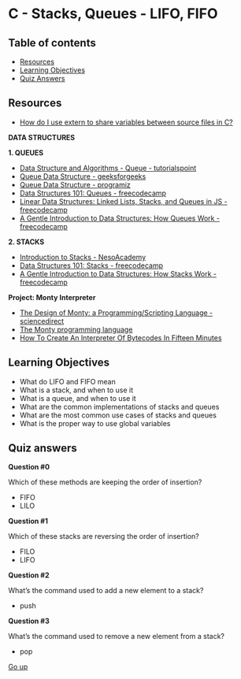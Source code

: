 # C - Stacks, Queues - LIFO, FIFO

## Table of contents

   * [Resources](#resources)
   * [Learning Objectives](#learning-objectives)
   * [Quiz Answers](#quiz-answers)

## Resources

* [How do I use extern to share variables between source files in C?](https://stackoverflow.com/questions/1433204/how-do-i-use-extern-to-share-variables-between-source-files)

__DATA STRUCTURES__

__1. QUEUES__
- [Data Structure and Algorithms - Queue - tutorialspoint](https://www.tutorialspoint.com/data_structures_algorithms/dsa_queue.htm)
- [Queue Data Structure - geeksforgeeks](https://www.tutorialspoint.com/data_structures_algorithms/dsa_queue.htm)
- [Queue Data Structure - programiz](https://www.programiz.com/dsa/queue)
- [Data Structures 101: Queues - freecodecamp](https://www.freecodecamp.org/news/data-structures-101-queues-a6960a3c98/)
- [Linear Data Structures: Linked Lists, Stacks, and Queues in JS - freecodecamp](https://www.freecodecamp.org/news/linear-data-structures-linked-lists-stacks-and-queues-in-javascript-a13c7591ad87/)
- [A Gentle Introduction to Data Structures: How Queues Work - freecodecamp](https://www.freecodecamp.org/news/a-gentle-introduction-to-data-structures-how-queues-work-f8b871938e64/)


__2. STACKS__
- [Introduction to Stacks - NesoAcademy](https://www.youtube.com/watch?v=I37kGX-nZEI&ab_channel=NesoAcademy)
- [Data Structures 101: Stacks - freecodecamp](https://www.freecodecamp.org/news/data-structures-101-stacks-696b3282980/)
- [A Gentle Introduction to Data Structures: How Stacks Work - freecodecamp](https://www.freecodecamp.org/news/data-structures-stacks-on-stacks-c25f2633c529/)

__Project: Monty Interpreter__
- [The Design of Monty: a Programming/Scripting Language - sciencedirect](https://www.sciencedirect.com/science/article/pii/S1571066105051820)
- [The Monty programming language](https://montyscoconut.github.io/)
- [How To Create An Interpreter Of Bytecodes In Fifteen Minutes](https://www.smartspate.com/how-to-create-an-interpreter-of-bytecodes/)



## Learning Objectives

- What do LIFO and FIFO mean
- What is a stack, and when to use it
- What is a queue, and when to use it
- What are the common implementations of stacks and queues
- What are the most common use cases of stacks and queues
- What is the proper way to use global variables

## Quiz answers

__Question #0__

Which of these methods are keeping the order of insertion? 
- FIFO
- LILO

__Question #1__

Which of these stacks are reversing the order of insertion? 
- FILO
- LIFO

__Question #2__

What’s the command used to add a new element to a stack?
- push

__Question #3__

What’s the command used to remove a new element from a stack?
- pop

[Go up](#table-of-contents)